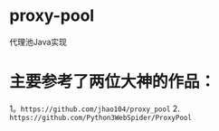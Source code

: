 # proxy-pool
代理池Java实现

# 主要参考了两位大神的作品：
1。`https://github.com/jhao104/proxy_pool`
2. `https://github.com/Python3WebSpider/ProxyPool`
